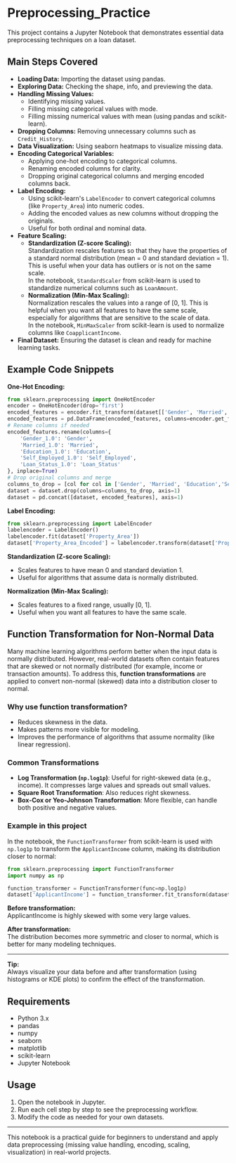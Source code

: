 # Preprocessing_Practice

This project contains a Jupyter Notebook that demonstrates essential data preprocessing techniques on a loan dataset.

## Main Steps Covered

- **Loading Data:** Importing the dataset using pandas.
- **Exploring Data:** Checking the shape, info, and previewing the data.
- **Handling Missing Values:** 
  - Identifying missing values.
  - Filling missing categorical values with mode.
  - Filling missing numerical values with mean (using pandas and scikit-learn).
- **Dropping Columns:** Removing unnecessary columns such as `Credit_History`.
- **Data Visualization:** Using seaborn heatmaps to visualize missing data.
- **Encoding Categorical Variables:** 
  - Applying one-hot encoding to categorical columns.
  - Renaming encoded columns for clarity.
  - Dropping original categorical columns and merging encoded columns back.
- **Label Encoding:** 
  - Using scikit-learn's `LabelEncoder` to convert categorical columns (like `Property_Area`) into numeric codes.
  - Adding the encoded values as new columns without dropping the originals.
  - Useful for both ordinal and nominal data.
- **Feature Scaling:**  
  - **Standardization (Z-score Scaling):**  
    Standardization rescales features so that they have the properties of a standard normal distribution (mean = 0 and standard deviation = 1). This is useful when your data has outliers or is not on the same scale.  
    In the notebook, `StandardScaler` from scikit-learn is used to standardize numerical columns such as `LoanAmount`.
  - **Normalization (Min-Max Scaling):**  
    Normalization rescales the values into a range of [0, 1]. This is helpful when you want all features to have the same scale, especially for algorithms that are sensitive to the scale of data.  
    In the notebook, `MinMaxScaler` from scikit-learn is used to normalize columns like `CoapplicantIncome`.
- **Final Dataset:** Ensuring the dataset is clean and ready for machine learning tasks.

## Example Code Snippets

**One-Hot Encoding:**
```python
from sklearn.preprocessing import OneHotEncoder
encoder = OneHotEncoder(drop='first')
encoded_features = encoder.fit_transform(dataset[['Gender', 'Married', 'Education','Self_Employed','Loan_Status']]).toarray()
encoded_features = pd.DataFrame(encoded_features, columns=encoder.get_feature_names_out())
# Rename columns if needed
encoded_features.rename(columns={
    'Gender_1.0': 'Gender',
    'Married_1.0': 'Married',
    'Education_1.0': 'Education',
    'Self_Employed_1.0': 'Self_Employed',
    'Loan_Status_1.0': 'Loan_Status'
}, inplace=True)
# Drop original columns and merge
columns_to_drop = [col for col in ['Gender', 'Married', 'Education','Self_Employed','Loan_Status'] if col in dataset.columns]
dataset = dataset.drop(columns=columns_to_drop, axis=1)
dataset = pd.concat([dataset, encoded_features], axis=1)
```

**Label Encoding:**
```python
from sklearn.preprocessing import LabelEncoder
labelencoder = LabelEncoder()
labelencoder.fit(dataset['Property_Area'])
dataset['Property_Area_Encoded'] = labelencoder.transform(dataset['Property_Area'])
```

**Standardization (Z-score Scaling):**
- Scales features to have mean 0 and standard deviation 1.
- Useful for algorithms that assume data is normally distributed.

**Normalization (Min-Max Scaling):**
- Scales features to a fixed range, usually [0, 1].
- Useful when you want all features to have the same scale.

## Function Transformation for Non-Normal Data

Many machine learning algorithms perform better when the input data is normally distributed. However, real-world datasets often contain features that are skewed or not normally distributed (for example, income or transaction amounts). To address this, **function transformations** are applied to convert non-normal (skewed) data into a distribution closer to normal.

### Why use function transformation?
- Reduces skewness in the data.
- Makes patterns more visible for modeling.
- Improves the performance of algorithms that assume normality (like linear regression).

### Common Transformations
- **Log Transformation (`np.log1p`)**: Useful for right-skewed data (e.g., income). It compresses large values and spreads out small values.
- **Square Root Transformation**: Also reduces right skewness.
- **Box-Cox or Yeo-Johnson Transformation**: More flexible, can handle both positive and negative values.

### Example in this project
In the notebook, the `FunctionTransformer` from scikit-learn is used with `np.log1p` to transform the `ApplicantIncome` column, making its distribution closer to normal:

```python
from sklearn.preprocessing import FunctionTransformer
import numpy as np

function_transformer = FunctionTransformer(func=np.log1p)
dataset['ApplicantIncome'] = function_transformer.fit_transform(dataset[['ApplicantIncome']])
```

**Before transformation:**  
ApplicantIncome is highly skewed with some very large values.

**After transformation:**  
The distribution becomes more symmetric and closer to normal, which is better for many modeling techniques.

---

**Tip:**  
Always visualize your data before and after transformation (using histograms or KDE plots) to confirm the effect of the transformation.

## Requirements

- Python 3.x
- pandas
- numpy
- seaborn
- matplotlib
- scikit-learn
- Jupyter Notebook

## Usage

1. Open the notebook in Jupyter.
2. Run each cell step by step to see the preprocessing workflow.
3. Modify the code as needed for your own datasets.

---

This notebook is a practical guide for beginners to understand and apply data preprocessing (missing value handling, encoding, scaling, visualization) in real-world projects.